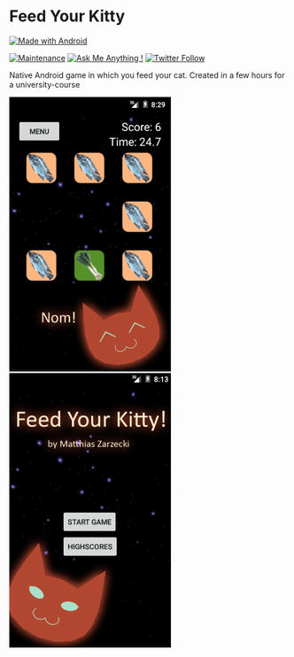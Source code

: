 # Feed Your Kitty

[![Made with Android](https://img.shields.io/badge/Made_with-Android-a4c639.svg?logo=android&style=popout)](https://developer.android.com/studio/)

[![Maintenance](https://img.shields.io/badge/Maintained%3F-no-red.svg)](https://bitbucket.org/lbesson/ansi-colors) [![Ask Me Anything !](https://img.shields.io/badge/Ask%20me-anything-1abc9c.svg)](http://www.matthiaszarzecki.com) [![Twitter Follow](https://img.shields.io/twitter/follow/icarustyler.svg?style=social&label=Follow)](https://twitter.com/IcarusTyler)

Native Android game in which you feed your cat. Created in a few hours for a university-course

![Screenshot](feed_your_kitty_02.png)
![Screenshot](feed_your_kitty_01.png)
